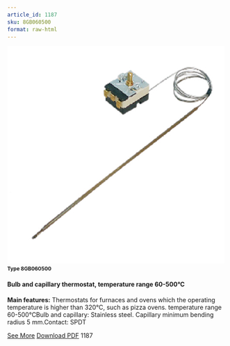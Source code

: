 ```yaml
---
article_id: 1187
sku: 8GB060500
format: raw-html
---
```

 <!-- <span class="tag-top">New</span> -->
 <img src="../new-images/8GB060500.jpg" class="card-imgs mb-2">
 <small class="text-grey mb-2"><b>Type 8GB060500</b> </small>
 <h4>Bulb and capillary thermostat, temperature range 60-500&#xB0;C</h4>
 <p><b>Main features:</b> Thermostats for furnaces and ovens which the operating temperature is higher than 320&#xB0;C, such as pizza ovens. temperature range 60-500&#xB0;CBulb and capillary: Stainless steel. Capillary minimum bending radius 5 mm.Contact: SPDT</p>
 <div class="btns">
 <a href="../en/8gb060500.html" class="btn-red">See More</a>
 <a href="../en/pdf/8GB060500-EN-20150717.pdf" target="_blank" class="btn-red">Download PDF</a>
 <!-- <a href="javascript:void(0);" class="access-link"> Access full catalogue <i class="fa fa-external-link" aria-hidden="true"></i> </a> -->
 <span class="number-btn">1187</span>
 </div>
 